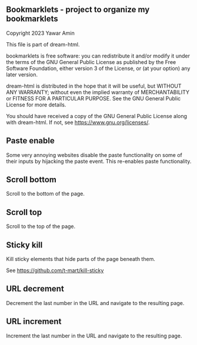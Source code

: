 ## Bookmarklets - project to organize my bookmarklets

Copyright 2023 Yawar Amin

This file is part of dream-html.

bookmarklets is free software: you can redistribute it and/or modify it under
the terms of the GNU General Public License as published by the Free Software
Foundation, either version 3 of the License, or (at your option) any later
version.

dream-html is distributed in the hope that it will be useful, but WITHOUT
ANY WARRANTY; without even the implied warranty of MERCHANTABILITY or FITNESS
FOR A PARTICULAR PURPOSE. See the GNU General Public License for more details.

You should have received a copy of the GNU General Public License along with
dream-html. If not, see <https://www.gnu.org/licenses/>.

## Paste enable

Some very annoying websites disable the paste functionality on some of their
inputs by hijacking the paste event. This re-enables paste functionality.

## Scroll bottom

Scroll to the bottom of the page.

## Scroll top

Scroll to the top of the page.

## Sticky kill

Kill sticky elements that hide parts of the page beneath them.

See https://github.com/t-mart/kill-sticky

## URL decrement

Decrement the last number in the URL and navigate to the resulting page.

## URL increment

Increment the last number in the URL and navigate to the resulting page.

